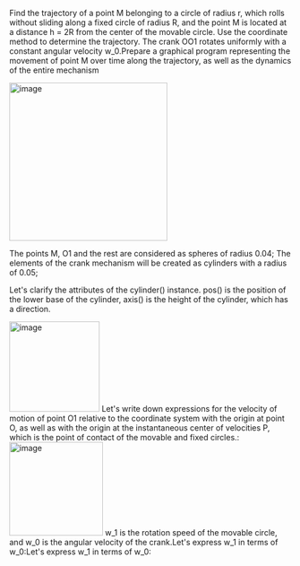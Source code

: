 Find the trajectory of a point M belonging to a circle of radius r, which rolls without sliding along a fixed circle of radius R, and the point M is located at a distance h = 2R from the center of the movable circle. Use the coordinate method to determine the trajectory. The crank OO1 rotates uniformly with a constant angular velocity w_0.Prepare a graphical program representing the movement of point M over time along the trajectory, as well as the dynamics of the entire mechanism

<img width="282" alt="image" src="https://github.com/user-attachments/assets/cf2c52a8-0e11-4d61-a3aa-8a792cc493d8" />

The points M, O1 and the rest are considered as spheres of radius 0.04;
The elements of the crank mechanism will be created as cylinders with a radius of 0.05;

Let's clarify the attributes of the cylinder() instance. pos() is the position of the lower base of the cylinder, axis() is the height of the cylinder, which has a direction.

<img width="161" alt="image" src="https://github.com/user-attachments/assets/5d59a5ff-8681-46de-b4a6-b7c1917c0832" />
Let's write down expressions for the velocity of motion of point O1 relative to the coordinate system with the origin at point O, as well as with the origin at the instantaneous center of velocities P, which is the point of contact of the movable and fixed circles.:
<img width="167" alt="image" src="https://github.com/user-attachments/assets/99fdeb34-f74a-40d1-bfe0-e33c7536c177" />
w_1 is the rotation speed of the movable circle, and w_0 is the angular velocity of the crank.Let's express w_1 in terms of w_0:Let's express w_1 in terms of w_0:

